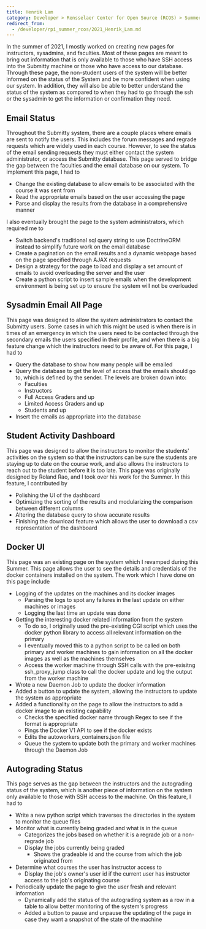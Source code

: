 ```yaml
---
title: Henrik Lam
category: Developer > Rensselaer Center for Open Source (RCOS) > Summer 2021
redirect_from:
  - /developer/rpi_summer_rcos/2021_Henrik_Lam.md
---
```


In the summer of 2021, I mostly worked on creating new pages for instructors, sysadmins, and faculties.
Most of these pages are meant to bring out information that is only available to those who have SSH access
into the Submitty machine or those who have access to our database. Through these page, the non-student 
users of the system will be better informed on the status of the System and be more confident when
using our system. In addition, they will also be able to better understand the status of the system as
compared to when they had to go through the ssh or the sysadmin to get the information or confirmation
they need.

## Email Status

Throughout the Submitty system, there are a couple places where emails are sent to notify the users.
This includes the forum messages and regrade requests which are widely used in each course. However,
to see the status of the email sending requests they must either contact the system administrator,
or access the Submitty database. This page served to bridge the gap between the faculties and the 
email database on our system. To implement this page, I had to

- Change the existing database to allow emails to be associated with the course it was sent from
- Read the appropriate emails based on the user accessing the page
- Parse and display the results from the database in a comprehensive manner

I also eventually brought the page to the system administrators, which required me to

- Switch backend's traditional sql query string to use DoctrineORM instead to simplify future work 
on the email database
- Create a pagination on the email results and a dynamic webpage based on the page specified through 
AJAX requests
- Design a strategy for the page to load and display a set amount of emails to avoid overloading
the server and the user
- Create a python script to insert sample emails when the development environment is being set up
to ensure the system will not be overloaded

## Sysadmin Email All Page

This page was designed to allow the system administrators to contact the Submitty users. Some cases
in which this might be used is when there is in times of an emergency in which the users need to be
contacted through the secondary emails the users specified in their profile, and when there is a
big feature change which the instructors need to be aware of. For this page, I had to

- Query the database to show how many people will be emailed
- Query the database to get the level of access that the emails should go to, which is defined by the
sender. The levels are broken down into:
    - Faculties
    - Instructors
    - Full Access Graders and up
    - Limited Access Graders and up
    - Students and up
- Insert the emails as appropriate into the database

## Student Activity Dashboard

This page was designed to allow the instructors to monitor the students' activities on the system
so that the instructors can be sure the students are staying up to date on the course work, and also 
allows the instructors to reach out to the student before it is too late. This page was originally designed
by Roland Rao, and I took over his work for the Summer. In this feature, I contributed by
- Polishing the UI of the dashboard
- Optimizing the sorting of the results and modularizing the comparison between different columns
- Altering the database query to show accurate results
- Finishing the download feature which allows the user to download a csv representation of the dashboard

## Docker UI

This page was an existing page on the system which I revamped during this Summer. This page allows the
user to see the details and credentials of the docker containers installed on the system. The work which
I have done on this page include
- Logging of the updates on the machines and its docker images
    - Parsing the logs to spot any failures in the last update on either machines or images
    - Logging the last time an update was done
- Getting the interesting docker related information from the system
    - To do so, I originally used the pre-existing CGI script which uses the docker python library to
    access all relevant information on the primary
    - I eventually moved this to a python script to be called on both primary and worker machines to gain
    information on all the docker images as well as the machines themselves
    - Access the worker machine through SSH calls with the pre-exisitng ssh_proxy_jump class to call the
    docker update and log the output from the worker machine
- Wrote a new Daemon Job to update the docker information
- Added a button to update the system, allowing the instructors to update the system as appropriate
- Added a functionality on the page to allow the instructors to add a docker image to an existing capability
    - Checks the specified docker name through Regex to see if the format is appropriate
    - Pings the Docker V1 API to see if the docker exists
    - Edits the autoworkers_containers.json file
    - Queue the system to update both the primary and worker machines through the Daemon Job

## Autograding Status
This page serves as the gap between the instructors and the autograding status of the system, which is another
piece of information on the system only available to those with SSH access to the machine. On this feature, I
had to
- Write a new python script which traverses the directories in the system to monitor the queue files
- Monitor what is currently being graded and what is in the queue
    - Categorizes the jobs based on whether it is a regrade job or a non-regrade job
    - Display the jobs currently being graded
        - Shows the gradeable id and the course from which the job originated from
- Determine what courses the user has instructor access to
    - Display the job's owner's user id if the current user has instructor access to the job's originating course
- Periodically update the page to give the user fresh and relevant information
    - Dynamically add the status of the autograding system as a row in a table to allow better monitoring of the 
    system's progress
    - Added a button to pause  and unpause the updating of the page in case they want a snapshot of the state of
    the machine
